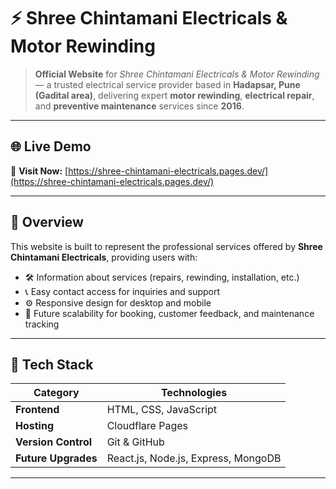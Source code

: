 # ⚡ Shree Chintamani Electricals & Motor Rewinding  

> **Official Website** for *Shree Chintamani Electricals & Motor Rewinding* — a trusted electrical service provider based in **Hadapsar, Pune (Gadital area)**, delivering expert **motor rewinding**, **electrical repair**, and **preventive maintenance** services since **2016**.

---

## 🌐 Live Demo  
🔗 **Visit Now:** [https://shree-chintamani-electricals.pages.dev/](https://shree-chintamani-electricals.pages.dev/)

---

## 🧩 Overview  
This website is built to represent the professional services offered by **Shree Chintamani Electricals**, providing users with:  
- 🛠️ Information about services (repairs, rewinding, installation, etc.)  
- 📞 Easy contact access for inquiries and support  
- ⚙️ Responsive design for desktop and mobile  
- 💼 Future scalability for booking, customer feedback, and maintenance tracking  

---

## 🚀 Tech Stack  

| Category | Technologies |
|-----------|--------------|
| **Frontend** | HTML, CSS, JavaScript |
| **Hosting** | Cloudflare Pages |
| **Version Control** | Git & GitHub |
| **Future Upgrades** | React.js, Node.js, Express, MongoDB |

---
 

